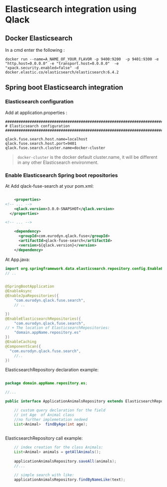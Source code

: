 # Elasticsearch integration using Qlack

## Docker Elasticsearch 

In a cmd enter the following :

`docker run --name=A_NAME_OF_YOUR_FLAVOR -p 9400:9200  -p 9401:9300 -e "http.host=0.0.0.0" -e "transport.host=0.0.0.0"  -e "xpack.security.enabled=false" -d docker.elastic.co/elasticsearch/elasticsearch:6.4.2`



## Spring boot Elasticsearch integration


### Elasticsearch configuration

Add at application.properties :
```properties
################################################################################
# Elasticsearch configuration
################################################################################

qlack.fuse.search.host.name=localhost
qlack.fuse.search.host.port=9401
qlack.fuse.search.cluster.name=docker-cluster
```
> `docker-cluster` is the docker default cluster.name, it will be different in any other Elasticsearch environment.



### Enable Elasticsearch Spring boot repositories


At Add qlack-fuse-search at your pom.xml:
```xml

    <properties>
<!-- ... -->
    <qlack.version>3.0.0-SNAPSHOT</qlack.version>
  </properties>

<!-- ... -->

    <dependency>
	  <groupId>com.eurodyn.qlack.fuse</groupId>
	  <artifactId>qlack-fuse-search</artifactId>
	  <version>${qlack.version}</version>
	</dependency>

```


At App.java:

```java
import org.springframework.data.elasticsearch.repository.config.EnableElasticsearchRepositories;
// ..


@SpringBootApplication
@EnableAsync
@EnableJpaRepositories({
    "com.eurodyn.qlack.fuse.search",
    // ..

})
@EnableElasticsearchRepositories({
    "com.eurodyn.qlack.fuse.search",
// + The location of ElasticsearchRepositories:
    "domain.appName.repository.es" 
})
@EnableCaching
@ComponentScan({
  "com.eurodyn.qlack.fuse.search",
    //..
})

```


ElasticsearchRepository declaration example:

```java

package domain.appName.repository.es;

//...

public interface ApplicationAnimalsRepository extends ElasticsearchRepository<Animal, String> {

    // custom query declaration for the field 
    // int Age  of Animal class
    //no further implemetation nedeed
    List<Animal>  findByAge(int age);
    
```


ElasticsearchRepository call example:


```java
    // index creation for the class Animals:
    List<Animal> animals = getAllAnimals();
    
    applicationAnimalsRepository.saveAll(animals);
    //...

    // simple search with like:
    applicationAnimalsRepository.findByNameLike(text);

```

